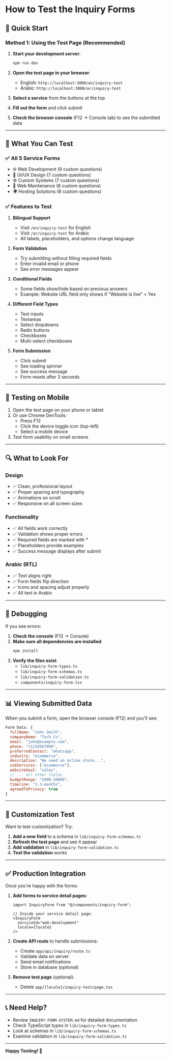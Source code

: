 # How to Test the Inquiry Forms

## 🚀 Quick Start

### Method 1: Using the Test Page (Recommended)

1. **Start your development server**:
   ```bash
   npm run dev
   ```

2. **Open the test page in your browser**:
   - English: `http://localhost:3000/en/inquiry-test`
   - Arabic: `http://localhost:3000/ar/inquiry-test`

3. **Select a service** from the buttons at the top

4. **Fill out the form** and click submit

5. **Check the browser console** (F12 → Console tab) to see the submitted data

---

## 🎯 What You Can Test

### ✅ All 5 Service Forms
- 🌐 Web Development (9 custom questions)
- 🎨 UI/UX Design (7 custom questions)
- ⚙️ Custom Systems (7 custom questions)
- 🔧 Web Maintenance (8 custom questions)
- 🌍 Hosting Solutions (8 custom questions)

### ✅ Features to Test

1. **Bilingual Support**
   - Visit `/en/inquiry-test` for English
   - Visit `/ar/inquiry-test` for Arabic
   - All labels, placeholders, and options change language

2. **Form Validation**
   - Try submitting without filling required fields
   - Enter invalid email or phone
   - See error messages appear

3. **Conditional Fields**
   - Some fields show/hide based on previous answers
   - Example: Website URL field only shows if "Website is live" = Yes

4. **Different Field Types**
   - Text inputs
   - Textareas
   - Select dropdowns
   - Radio buttons
   - Checkboxes
   - Multi-select checkboxes

5. **Form Submission**
   - Click submit
   - See loading spinner
   - See success message
   - Form resets after 3 seconds

---

## 📱 Testing on Mobile

1. Open the test page on your phone or tablet
2. Or use Chrome DevTools:
   - Press F12
   - Click the device toggle icon (top-left)
   - Select a mobile device
3. Test form usability on small screens

---

## 🔍 What to Look For

### Design
- ✅ Clean, professional layout
- ✅ Proper spacing and typography
- ✅ Animations on scroll
- ✅ Responsive on all screen sizes

### Functionality
- ✅ All fields work correctly
- ✅ Validation shows proper errors
- ✅ Required fields are marked with *
- ✅ Placeholders provide examples
- ✅ Success message displays after submit

### Arabic (RTL)
- ✅ Text aligns right
- ✅ Form fields flip direction
- ✅ Icons and spacing adjust properly
- ✅ All text in Arabic

---

## 🐛 Debugging

If you see errors:

1. **Check the console** (F12 → Console)
2. **Make sure all dependencies are installed**:
   ```bash
   npm install
   ```
3. **Verify the files exist**:
   - `lib/inquiry-form-types.ts`
   - `lib/inquiry-form-schemas.ts`
   - `lib/inquiry-form-validation.ts`
   - `components/inquiry-form.tsx`

---

## 📊 Viewing Submitted Data

When you submit a form, open the browser console (F12) and you'll see:

```javascript
Form Data: {
  fullName: "John Smith",
  companyName: "Tech Co",
  email: "john@example.com",
  phone: "+1234567890",
  preferredContact: "whatsapp",
  industry: "ecommerce",
  description: "We need an online store...",
  subServices: ["ecommerce"],
  websiteGoal: "sales",
  // ... all other fields
  budgetRange: "5000-10000",
  timeline: "2-3-months",
  agreedToPrivacy: true
}
```

---

## 🎨 Customization Test

Want to test customization? Try:

1. **Add a new field** to a schema in `lib/inquiry-form-schemas.ts`
2. **Refresh the test page** and see it appear
3. **Add validation** in `lib/inquiry-form-validation.ts`
4. **Test the validation** works

---

## ✅ Production Integration

Once you're happy with the forms:

1. **Add forms to service detail pages**:
   ```tsx
   import InquiryForm from "@/components/inquiry-form";

   // Inside your service detail page:
   <InquiryForm
     serviceId="web-development"
     locale={locale}
   />
   ```

2. **Create API route** to handle submissions:
   - Create `app/api/inquiry/route.ts`
   - Validate data on server
   - Send email notifications
   - Store in database (optional)

3. **Remove test page** (optional):
   - Delete `app/[locale]/inquiry-test/page.tsx`

---

## 📞 Need Help?

- Review `INQUIRY-FORM-SYSTEM.md` for detailed documentation
- Check TypeScript types in `lib/inquiry-form-types.ts`
- Look at schemas in `lib/inquiry-form-schemas.ts`
- Examine validation in `lib/inquiry-form-validation.ts`

---

**Happy Testing! 🎉**
